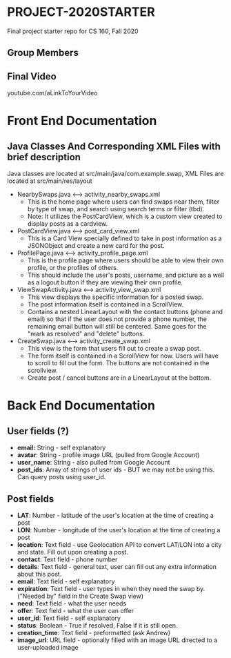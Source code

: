 # PROJECT-2020STARTER
Final project starter repo for CS 160, Fall 2020


## Group Members


## Final Video
youtube.com/aLinkToYourVideo


# Front End Documentation

## Java Classes And Corresponding XML Files with brief description

Java classes are located at src/main/java/com.example.swap,
XML Files are located at src/main/res/layout

- NearbySwaps.java <--> activity_nearby_swaps.xml
  * This is the home page where users can find swaps near them, filter by type of swap, and search using search terms or filter (tbd).
  * Note: It utilizes the PostCardView, which is a custom view created to display posts as a cardview.
- PostCardView.java <--> post_card_view.xml
  * This is a Card View specially defined to take in post information as a JSONObject and create a new card for the post.
- ProfilePage.java <--> activity_profile_page.xml
  * This is the profile page where users should be able to view their own profile, or the profiles of others.
  * This should include the user's posts, username, and picture as a well as a logout button if they are viewing their own profile.
- ViewSwapActivity.java <--> activity_view_swap.xml
  * This view displays the specific information for a posted swap.
  * The post information itself is contained in a ScrollView.
  * Contains a nested LinearLayout with the contact buttons (phone and email) so that if the user does not provide a phone number, the remaining email button will still be centered. Same goes for the "mark as resolved" and "delete" buttons.
- CreateSwap.java <--> activity_create_swap.xml
  * This view is the form that users fill out to create a swap post.
  * The form itself is contained in a ScrollView for now. Users will have to scroll to fill out the form. The buttons are not contained in the scrollview.
  * Create post / cancel buttons are in a LinearLayout at the bottom.

# Back End Documentation

## User fields (?)
- **email:** String - self explanatory
- **avatar**: String - profile image URL (pulled from Google Account)
- **user_name**: String - also pulled from Google Account
- **post_ids**: Array of strings of user ids - BUT we may not be using this. Can query posts using user_id.

## Post fields
- **LAT**: Number - latitude of the user's location at the time of creating a post
- **LON**: Number - longitude of the user's location at the time of creating a post
- **location**: Text field - use Geolocation API to convert LAT/LON into a city and state. Fill out upon creating a post.
- **contact**: Text field - phone number
- **details**: Text field - general text, user can fill out any extra information about this post.
- **email**: Text field - self explanatory
- **expiration**: Text field - user types in when they need the swap by. ("Needed by" field in the Create Swap view)
- **need**: Text field - what the user needs
- **offer**: Text field - what the user can offer
- **user_id**: Text field - self explanatory
- **status**: Boolean - True if resolved, False if it is still open.
- **creation_time**: Text field - preformatted (ask Andrew)
- **image_url**: URL field - optionally filled with an image URL directed to a user-uploaded image
